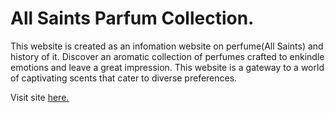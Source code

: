 # All Saints Parfum Collection.
This website is created as an infomation website on perfume(All Saints) and history of it. Discover an aromatic collection of perfumes crafted to enkindle emotions and leave a great impression. This website is a gateway to a world of captivating scents that cater to diverse preferences.

Visit site <a href=""><u>here.<u></a>

##
